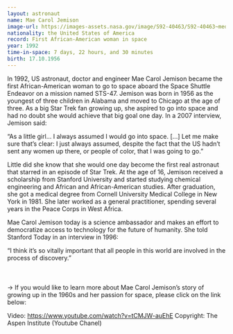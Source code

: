 ```yaml
---
layout: astronaut
name: Mae Carol Jemison
image-url: https://images-assets.nasa.gov/image/S92-40463/S92-40463~medium.jpg
nationality: the United States of America
record: First African-American woman in space
year: 1992
time-in-space: 7 days, 22 hours, and 30 minutes
birth: 17.10.1956
---
```


In 1992, US astronaut, doctor and engineer Mae Carol Jemison became the first African-American woman to go to space aboard the Space Shuttle Endeavor on a mission named STS-47. Jemison was born in 1956 as the youngest of three children in Alabama and moved to Chicago at the age of three. As a big Star Trek fan growing up, she aspired to go into space and had no doubt she would achieve that big goal one day. In a 2007 interview, Jemison said:


<div class="quotes">
“As a little girl… I always assumed I would go into space. [...] Let me make sure that’s clear: I just always assumed, despite the fact that the US hadn’t sent any women up there, or people of color, that I was going to go.”
</div>


Little did she know that she would one day become the first real astronaut that starred in an episode of Star Trek. At the age of 16, Jemison received a scholarship from Stanford University and started studying chemical engineering and African and African-American studies. After graduation, she got a medical degree from Cornell University Medical College in New York in 1981. She later worked as a general practitioner, spending several years in the Peace Corps in West Africa. 

Mae Carol Jemison today is a science ambassador and makes an effort to democratize access to technology for the future of humanity. She told Stanford Today in an interview in 1996:

<div class="quotes">
“I think it’s so vitally important that all people in this world are involved in the process of discovery.”
</div>

<br>
<br>
<br>
-> If you would like to learn more about Mae Carol Jemison’s story of growing up in the 1960s and her passion for space, please click on the link below:

Video: https://www.youtube.com/watch?v=tCMJW-auEhE
Copyright: The Aspen Institute (Youtube Chanel)